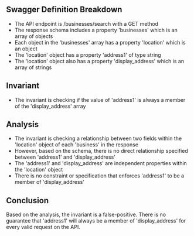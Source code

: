 ## Swagger Definition Breakdown
- The API endpoint is /businesses/search with a GET method
- The response schema includes a property 'businesses' which is an array of objects
- Each object in the 'businesses' array has a property 'location' which is an object
- The 'location' object has a property 'address1' of type string
- The 'location' object also has a property 'display_address' which is an array of strings

## Invariant
- The invariant is checking if the value of 'address1' is always a member of the 'display_address' array

## Analysis
- The invariant is checking a relationship between two fields within the 'location' object of each 'business' in the response
- However, based on the schema, there is no direct relationship specified between 'address1' and 'display_address'
- The 'address1' and 'display_address' are independent properties within the 'location' object
- There is no constraint or specification that enforces 'address1' to be a member of 'display_address'

## Conclusion
Based on the analysis, the invariant is a false-positive. There is no guarantee that 'address1' will always be a member of 'display_address' for every valid request on the API.

